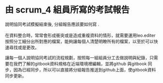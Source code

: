 # 由 scrum_4 組員所寫的考試報告
說明協同考試模擬結束後, 分組報告應該要如何寫
.<br><br>
在資料整合時，常常會形成衝突或是造成重複資料的情形，就需要運用leo.editer按照分工細分出所對應的檔案，能夠讓每個人清楚明瞭所有的檔案，以至於可以快速尋找或是更改。

讓每一個人說明協同考試的流程規劃，按照每一組組員分工去做說明與紀錄，只需要在我們了解的gitbook資料規格在近端環境裡編輯，並將github 與gitbook 同步，因為已經同步，所以可以直接將分組報告推送到github上面，使gitbook資料同步更新。


